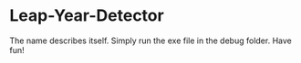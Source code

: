 # Leap-Year-Detector
The name describes itself.
Simply run the exe file in the debug folder.
Have fun!

